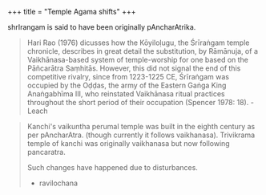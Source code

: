 +++
title = "Temple Agama shifts"
+++

shrIrangam is said to have been originally pAncharAtrika.

> Hari Rao \(1976\) dicusses how the Kōyiloḷugu, the Śrīraṅgam temple chronicle, describes in great detail the substitution, by Rāmānuja, of a Vaikhānasa-based system of temple-worship for one based on the Pāñcarātra Saṃhitās. However, this did not signal the end of this competitive rivalry, since from 1223-1225 CE, Śrīraṅgam was occupied by the Oḍḍas, the army of the Eastern Gaṅga King Anaṅgabhīma III, who reinstated Vaikhānasa ritual practices throughout the short period of their occupation \(Spencer 1978: 18\). - Leach

> Kanchi's vaikuntha perumal temple was built in the eighth century as per pAncharAtra. (though currently it follows vaikhanasa). 
> Trivikrama temple of kanchi was originally vaikhanasa but now following pancaratra.   
> 
> Such changes have happened due to disturbances.  
> - ravilochana

